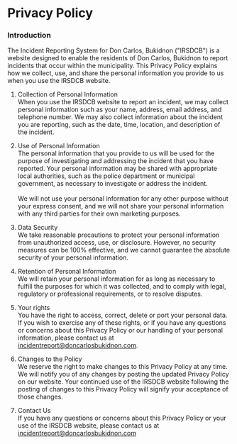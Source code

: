 # Privacy Policy

<h3 class="text-xl font-semibold">Introduction</h3>
The Incident Reporting System for Don Carlos, Bukidnon ("IRSDCB") is a website designed to enable the residents of Don Carlos, Bukidnon to report incidents that occur within the municipality. This Privacy Policy explains how we collect, use, and share the personal information you provide to us when you use the IRSDCB website.


1. Collection of Personal Information<br>
When you use the IRSDCB website to report an incident, we may collect personal information such as your name, address, email address, and telephone number. We may also collect information about the incident you are reporting, such as the date, time, location, and description of the incident.

2. Use of Personal Information<br>
The personal information that you provide to us will be used for the purpose of investigating and addressing the incident that you have reported. Your personal information may be shared with appropriate local authorities, such as the police department or municipal government, as necessary to investigate or address the incident.<br><br>
We will not use your personal information for any other purpose without your express consent, and we will not share your personal information with any third parties for their own marketing purposes.

3. Data Security<br>
We take reasonable precautions to protect your personal information from unauthorized access, use, or disclosure. However, no security measures can be 100% effective, and we cannot guarantee the absolute security of your personal information.

4. Retention of Personal Information<br>
We will retain your personal information for as long as necessary to fulfill the purposes for which it was collected, and to comply with legal, regulatory or professional requirements, or to resolve disputes.

5. Your rights<br>
You have the right to access, correct, delete or port your personal data. If you wish to exercise any of these rights, or if you have any questions or concerns about this Privacy Policy or our handling of your personal information, please contact us at incidentreport@doncarlosbukidnon.com.

6. Changes to the Policy<br>
We reserve the right to make changes to this Privacy Policy at any time. We will notify you of any changes by posting the updated Privacy Policy on our website. Your continued use of the IRSDCB website following the posting of changes to this Privacy Policy will signify your acceptance of those changes.

7. Contact Us<br>
If you have any questions or concerns about this Privacy Policy or your use of the IRSDCB website, please contact us at incidentreport@doncarlosbukidnon.com
